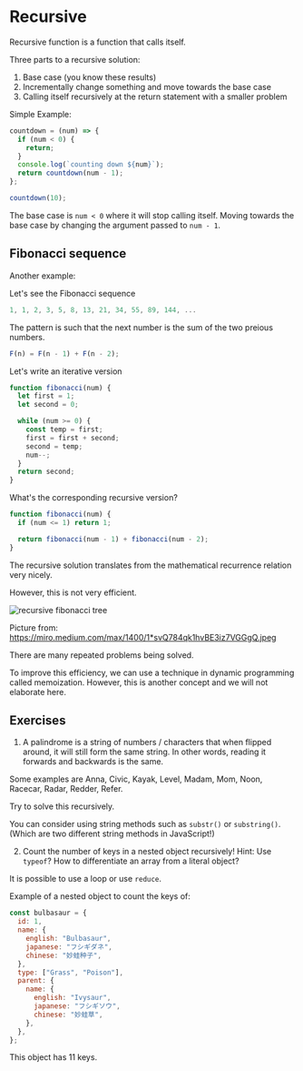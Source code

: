 # Recursive

Recursive function is a function that calls itself.

Three parts to a recursive solution:

1. Base case (you know these results)
2. Incrementally change something and move towards the base case
3. Calling itself recursively at the return statement with a smaller problem

Simple Example:

```js
countdown = (num) => {
  if (num < 0) {
    return;
  }
  console.log(`counting down ${num}`);
  return countdown(num - 1);
};

countdown(10);
```

The base case is `num < 0` where it will stop calling itself.
Moving towards the base case by changing the argument passed to `num - 1`.

## Fibonacci sequence

Another example:

Let's see the Fibonacci sequence

```js
1, 1, 2, 3, 5, 8, 13, 21, 34, 55, 89, 144, ...
```

The pattern is such that the next number is the sum of the two preious numbers.

```js
F(n) = F(n - 1) + F(n - 2);
```

Let's write an iterative version

```js
function fibonacci(num) {
  let first = 1;
  let second = 0;

  while (num >= 0) {
    const temp = first;
    first = first + second;
    second = temp;
    num--;
  }
  return second;
}
```

What's the corresponding recursive version?

```js
function fibonacci(num) {
  if (num <= 1) return 1;

  return fibonacci(num - 1) + fibonacci(num - 2);
}
```

The recursive solution translates from the mathematical recurrence relation very nicely.

However, this is not very efficient.

![recursive fibonacci tree](https://miro.medium.com/max/1400/1*svQ784qk1hvBE3iz7VGGgQ.jpeg)

Picture from:
https://miro.medium.com/max/1400/1*svQ784qk1hvBE3iz7VGGgQ.jpeg

There are many repeated problems being solved.

To improve this efficiency, we can use a technique in dynamic programming called memoization. However, this is another concept and we will not elaborate here.

## Exercises

1. A palindrome is a string of numbers / characters that when flipped around, it will still form the same string. In other words, reading it forwards and backwards is the same.

Some examples are Anna, Civic, Kayak, Level, Madam, Mom, Noon, Racecar, Radar, Redder, Refer.

Try to solve this recursively.

You can consider using string methods such as `substr()` or `substring()`. (Which are two different string methods in JavaScript!)

2. Count the number of keys in a nested object recursively!
   Hint: Use `typeof`? How to differentiate an array from a literal object?

It is possible to use a loop or use `reduce`.

Example of a nested object to count the keys of:

```js
const bulbasaur = {
  id: 1,
  name: {
    english: "Bulbasaur",
    japanese: "フシギダネ",
    chinese: "妙蛙种子",
  },
  type: ["Grass", "Poison"],
  parent: {
    name: {
      english: "Ivysaur",
      japanese: "フシギソウ",
      chinese: "妙蛙草",
    },
  },
};
```

This object has 11 keys.
